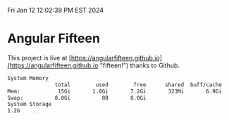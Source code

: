 Fri Jan 12 12:02:39 PM EST 2024

# Angular Fifteen


This project is live at [https://angularfifteen.github.io](https://angularfifteen.github.io "fifteen!") thanks to Github.

```bash
System Memory
               total        used        free      shared  buff/cache   available
Mem:            15Gi       1.8Gi       7.2Gi       323Mi       6.9Gi        13Gi
Swap:          8.0Gi          0B       8.0Gi
System Storage
1.2G	.
